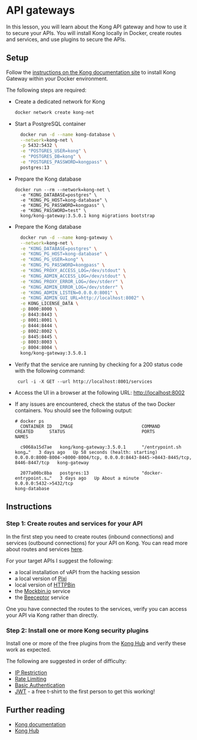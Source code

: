 # API gateways
In this lesson, you will learn about the Kong API gateway and how to use it to secure your APIs. You will install Kong locally in Docker, create routes and services, and use plugins to secure the APIs.

## Setup
Follow the [instructions on the Kong documentation site](https://docs.konghq.com/gateway/latest/install/docker/) to install Kong Gateway within your Docker environment. 

The following steps are required: 

* Create a dedicated network for Kong

  ```bash
  docker network create kong-net
  ```

* Start a PostgreSQL container

  ```bash
    docker run -d --name kong-database \
    --network=kong-net \
    -p 5432:5432 \
    -e "POSTGRES_USER=kong" \
    -e "POSTGRES_DB=kong" \
    -e "POSTGRES_PASSWORD=kongpass" \
    postgres:13  
  ```

* Prepare the Kong database

  ```
  docker run --rm --network=kong-net \
    -e "KONG_DATABASE=postgres" \
    -e "KONG_PG_HOST=kong-database" \
    -e "KONG_PG_PASSWORD=kongpass" \
    -e "KONG_PASSWORD=test" \
    kong/kong-gateway:3.5.0.1 kong migrations bootstrap
  ```

* Prepare the Kong database

  ```bash
    docker run -d --name kong-gateway \
    --network=kong-net \
    -e "KONG_DATABASE=postgres" \
    -e "KONG_PG_HOST=kong-database" \
    -e "KONG_PG_USER=kong" \
    -e "KONG_PG_PASSWORD=kongpass" \
    -e "KONG_PROXY_ACCESS_LOG=/dev/stdout" \
    -e "KONG_ADMIN_ACCESS_LOG=/dev/stdout" \
    -e "KONG_PROXY_ERROR_LOG=/dev/stderr" \
    -e "KONG_ADMIN_ERROR_LOG=/dev/stderr" \
    -e "KONG_ADMIN_LISTEN=0.0.0.0:8001" \
    -e "KONG_ADMIN_GUI_URL=http://localhost:8002" \
    -e KONG_LICENSE_DATA \
    -p 8000:8000 \
    -p 8443:8443 \
    -p 8001:8001 \
    -p 8444:8444 \
    -p 8002:8002 \
    -p 8445:8445 \
    -p 8003:8003 \
    -p 8004:8004 \
    kong/kong-gateway:3.5.0.1
  ```

* Verify that the service are running by checking for a 200 status code with the following command:
  
  ` curl -i -X GET --url http://localhost:8001/services`

* Access the UI in a browser at the following URL: [http://localhost:8002](http://localhost:8002)

* If any issues are encountered, check the status of the two Docker containers. You should see the following output:

  ```
  # docker ps
    CONTAINER ID   IMAGE                          COMMAND                  CREATED      STATUS                             PORTS                                                                               NAMES
    
    c9068a15d7ae   kong/kong-gateway:3.5.0.1      "/entrypoint.sh kong…"   3 days ago   Up 58 seconds (health: starting)   0.0.0.0:8000-8004->8000-8004/tcp, 0.0.0.0:8443-8445->8443-8445/tcp, 8446-8447/tcp   kong-gateway
    
    2077a00bc8ba   postgres:13                    "docker-entrypoint.s…"   3 days ago   Up About a minute                  0.0.0.0:5432->5432/tcp                                                              kong-database
  ```

## Instructions

### Step 1: Create routes and services for your API
In the first step you need to create routes (inbound connections) and services (outbound connections) for your API on Kong. You can read more about routes and services [here](https://docs.konghq.com/gateway/latest/get-started/services-and-routes/).

For your target APIs I suggest the following:
* a local installation of vAPI from the hacking session
* a local version of [Pixi](../../Sample%20APIs/Pixi/)
* local version of [HTTPBin](http://httpbin.org)
* the [Mockbin.io](https://mockbin.io/) service
* the [Beeceptor](https://beeceptor.com/) service

One you have connected the routes to the services, verify you can access your API via Kong rather than directly.

### Step 2: Install one or more Kong security plugins  
Install one or more of the free plugins from the [Kong Hub](https://docs.konghq.com/hub/?) and verify these work as expected. 

The following are suggested in order of difficulty:
* [IP Restriction](https://docs.konghq.com/hub/kong-inc/ip-restriction/)
* [Rate Limiting](https://docs.konghq.com/hub/kong-inc/rate-limiting/)
* [Basic Authentication](https://docs.konghq.com/hub/kong-inc/basic-auth/)
* [JWT](https://docs.konghq.com/hub/kong-inc/jwt/) - a free t-shirt to the first person to get this working!

## Further reading
* [Kong documentation](https://docs.konghq.com/gateway/3.5.x/)
* [Kong Hub](https://docs.konghq.com/hub/?)
